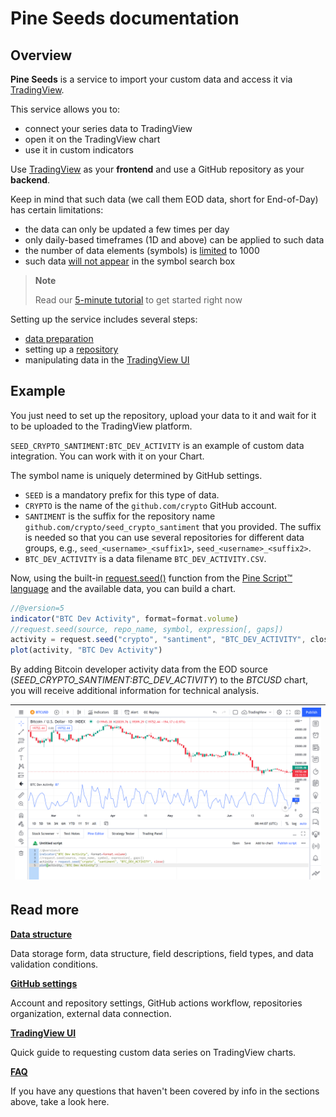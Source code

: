 [faq]: /faq.md
[data]: /data.md
[repo]: /repo.md 
[ui]: /ui.md
[ui_chart_pine]: /images/ui_chart_pine_btc.png
[data_limits]: /faq.md#q-what-are-the-limits-on-the-amount-of-data
[ui_symbol_search]: /ui.md#symbol-search
[pine_docs]: https://www.tradingview.com/pine-script-docs/en/v5/index.html
[pine_refs]: https://www.tradingview.com/pine-script-reference/v5/#fun_request{dot}seed

# Pine Seeds documentation

## Overview

__Pine Seeds__ is a service to import your custom data and access it via [TradingView](https://tradingview.com).

This service allows you to:

- connect your series data to TradingView
- open it on the TradingView chart
- use it in custom indicators

Use [TradingView](https://tradingview.com) as your __frontend__ and use a GitHub repository as your __backend__. 

Keep in mind that such data (we call them EOD data, short for End-of-Day) has certain limitations:

- the data can only be updated a few times per day
- only daily-based timeframes (1D and above) can be applied to such data
- the number of data elements (symbols) is [limited][data_limits] to 1000
- such data [will not appear][ui_symbol_search] in the symbol search box

> __Note__
> 
> Read our [5-minute tutorial](tutorial.md) to get started right now

Setting up the service includes several steps:

- [data preparation][data]
- setting up a [repository][repo]
- manipulating data in the [TradingView UI][ui]

## Example

You just need to set up the repository, upload your data to it and wait for it to be uploaded to the TradingView platform.

`SEED_CRYPTO_SANTIMENT:BTC_DEV_ACTIVITY` is an example of custom data integration. You can work with it on your Chart.

The symbol name is uniquely determined by GitHub settings.

- `SEED` is a mandatory prefix for this type of data.
- `CRYPTO` is the name of the `github.com/crypto` GitHub account.
- `SANTIMENT` is the suffix for the repository name `github.com/crypto/seed_crypto_santiment` that you provided.
    The suffix is needed so that you can use several repositories for different data groups,
    e.g., `seed_<username>_<suffix1>`, `seed_<username>_<suffix2>`.
- `BTC_DEV_ACTIVITY` is a data filename `BTC_DEV_ACTIVITY.CSV`.

Now, using the built-in [request.seed()][pine_refs] function from the [Pine Script™ language][pine_docs] and the available data, you can build a chart.

```js
//@version=5
indicator("BTC Dev Activity", format=format.volume)
//request.seed(source, repo_name, symbol, expression[, gaps])
activity = request.seed("crypto", "santiment", "BTC_DEV_ACTIVITY", close)
plot(activity, "BTC Dev Activity")
```

By adding Bitcoin developer activity data from the EOD source (_SEED_CRYPTO_SANTIMENT:BTC_DEV_ACTIVITY_) to the _BTCUSD_ chart, you will receive additional information for technical analysis.

|![ui_chart_pine]|
|-|

## Read more

__[Data structure][data]__

Data storage form, data structure, field descriptions, field types, and data validation conditions.

__[GitHub settings][repo]__

Account and repository settings, GitHub actions workflow, repositories organization, external data connection.

__[TradingView UI][ui]__

Quick guide to requesting custom data series on TradingView charts.

__[FAQ][faq]__

If you have any questions that haven't been covered by info in the sections above, take a look here.
